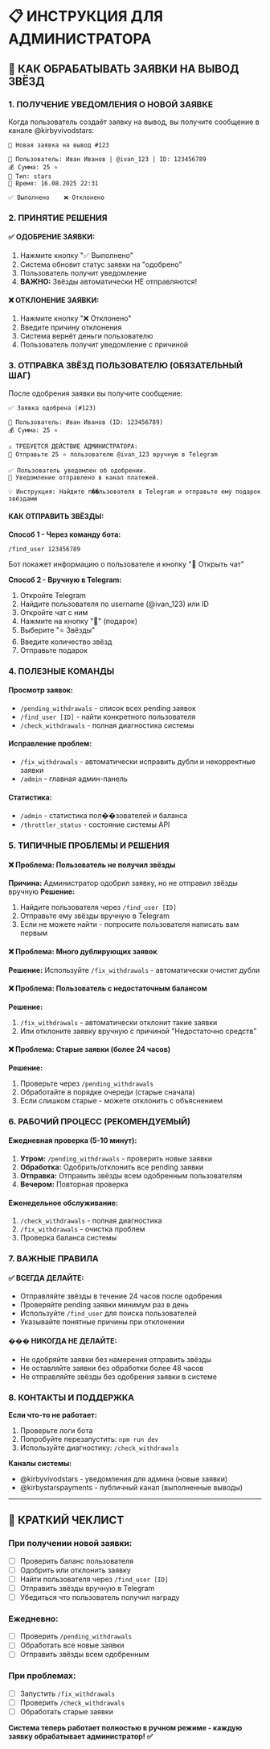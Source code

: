 # 📋 ИНСТРУКЦИЯ ДЛЯ АДМИНИСТРАТОРА

## 🎯 **КАК ОБРАБАТЫВАТЬ ЗАЯВКИ НА ВЫВОД ЗВЁЗД**

### **1. ПОЛУЧЕНИЕ УВЕДОМЛЕНИЯ О НОВОЙ ЗАЯВКЕ**

Когда пользователь создаёт заявку на вывод, вы получите сообщение в канале @kirbyvivodstars:

```
🔔 Новая заявка на вывод #123

👤 Пользователь: Иван Иванов | @ivan_123 | ID: 123456789
💰 Сумма: 25 ⭐
📝 Тип: stars
📅 Время: 16.08.2025 22:31

✅ Выполнено    ❌ Отклонено
```

### **2. ПРИНЯТИЕ РЕШЕНИЯ**

#### **✅ ОДОБРЕНИЕ ЗАЯВКИ:**
1. Нажмите кнопку "✅ Выполнено"
2. Система обновит статус заявки на "одобрено"
3. Пользователь получит уведомление
4. **ВАЖНО:** Звёзды автоматически НЕ отправляются!

#### **❌ ОТКЛОНЕНИЕ ЗАЯВКИ:**
1. Нажмите кнопку "❌ Отклонено"
2. Введите причину отклонения
3. Система вернёт деньги пользователю
4. Пользователь получит уведомление с причиной

### **3. ОТПРАВКА ЗВЁЗД ПОЛЬЗОВАТЕЛЮ (ОБЯЗАТЕЛЬНЫЙ ШАГ)**

После одобрения заявки вы получите сообщение:

```
✅ Заявка одобрена (#123)

👤 Пользователь: Иван Иванов (ID: 123456789)
💰 Сумма: 25 ⭐

⚠️ ТРЕБУЕТСЯ ДЕЙСТВИЕ АДМИНИСТРАТОРА:
🎯 Отправьте 25 ⭐ пользователю @ivan_123 вручную в Telegram

✅ Пользователь уведомлен об одобрении.
📢 Уведомление отправлено в канал платежей.

💡 Инструкция: Найдите п��льзователя в Telegram и отправьте ему подарок звёздами
```

#### **КАК ОТПРАВИТЬ ЗВЁЗДЫ:**

**Способ 1 - Через команду бота:**
```
/find_user 123456789
```
Бот покажет информацию о пользователе и кнопку "💬 Открыть чат"

**Способ 2 - Вручную в Telegram:**
1. Откройте Telegram
2. Найдите пользователя по username (@ivan_123) или ID
3. Откройте чат с ним
4. Нажмите на кнопку "🎁" (подарок)
5. Выберите "⭐ Звёзды"
6. Введите количество звёзд
7. Отправьте подарок

### **4. ПОЛЕЗНЫЕ КОМАНДЫ**

#### **Просмотр заявок:**
- `/pending_withdrawals` - список всех pending заявок
- `/find_user [ID]` - найти конкретного пользователя
- `/check_withdrawals` - полная диагностика системы

#### **Исправление проблем:**
- `/fix_withdrawals` - автоматически исправить дубли и некорректные заявки
- `/admin` - главная админ-панель

#### **Статистика:**
- `/admin` - статистика пол��зователей и баланса
- `/throttler_status` - состояние системы API

### **5. ТИПИЧНЫЕ ПРОБЛЕМЫ И РЕШЕНИЯ**

#### **❌ Проблема: Пользователь не получил звёзды**
**Причина:** Администратор одобрил заявку, но не отправил звёзды вручную
**Решение:** 
1. Найдите пользователя через `/find_user [ID]`
2. Отправьте ему звёзды вручную в Telegram
3. Если не можете найти - попросите пользователя написать вам первым

#### **❌ Проблема: Много дублирующих заявок**
**Решение:** Используйте `/fix_withdrawals` - автоматически очистит дубли

#### **❌ Проблема: Пользователь с недостаточным балансом**
**Решение:** 
1. `/fix_withdrawals` - автоматически отклонит такие заявки
2. Или отклоните заявку вручную с причиной "Недостаточно средств"

#### **❌ Проблема: Старые заявки (более 24 часов)**
**Решение:**
1. Проверьте через `/pending_withdrawals`
2. Обработайте в порядке очереди (старые сначала)
3. Если слишком старые - можете отклонить с объяснением

### **6. РАБОЧИЙ ПРОЦЕСС (РЕКОМЕНДУЕМЫЙ)**

#### **Ежедневная проверка (5-10 минут):**
1. **Утром:** `/pending_withdrawals` - проверить новые заявки
2. **Обработка:** Одобрить/отклонить все pending заявки
3. **Отправка:** Отправить звёзды всем одобренным пользователям
4. **Вечером:** Повторная проверка

#### **Еженедельное обслуживание:**
1. `/check_withdrawals` - полная диагностика
2. `/fix_withdrawals` - очистка проблем
3. Проверка баланса системы

### **7. ВАЖНЫЕ ПРАВИЛА**

#### **✅ ВСЕГДА ДЕЛАЙТЕ:**
- Отправляйте звёзды в течение 24 часов после одобрения
- Проверяйте pending заявки минимум раз в день
- Используйте `/find_user` для поиска пользователей
- Указывайте понятные причины при отклонении

#### **��� НИКОГДА НЕ ДЕЛАЙТЕ:**
- Не одобряйте заявки без намерения отправить звёзды
- Не оставляйте заявки без обработки более 48 часов
- Не отправляйте звёзды без одобрения заявки в системе

### **8. КОНТАКТЫ И ПОДДЕРЖКА**

**Если что-то не работает:**
1. Проверьте логи бота
2. Попробуйте перезапустить: `npm run dev`
3. Используйте диагностику: `/check_withdrawals`

**Каналы системы:**
- @kirbyvivodstars - уведомления для админа (новые заявки)
- @kirbystarspayments - публичный канал (выполненные выводы)

---

## 🎯 **КРАТКИЙ ЧЕКЛИСТ**

### При получении новой заявки:
- [ ] Проверить баланс пользователя
- [ ] Одобрить или отклонить заявку
- [ ] Найти пользователя через `/find_user [ID]`
- [ ] Отправить звёзды вручную в Telegram
- [ ] Убедиться что пользователь получил награду

### Ежедневно:
- [ ] Проверить `/pending_withdrawals`
- [ ] Обработать все новые заявки
- [ ] Отправить звёзды всем одобренным

### При проблемах:
- [ ] Запустить `/fix_withdrawals`
- [ ] Проверить `/check_withdrawals`
- [ ] Обработать старые заявки

**Система теперь работает полностью в ручном режиме - каждую заявку обрабатывает администратор! ✅**
